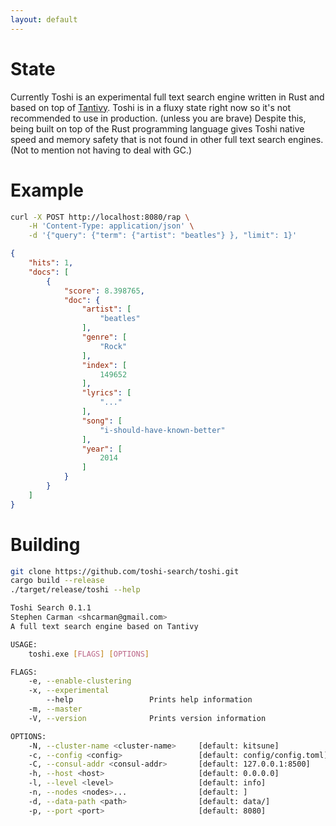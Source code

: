 ```yaml
---
layout: default
---
```

# **State**
Currently Toshi is an experimental full text search engine written in Rust and based on top of [Tantivy](https://github.com/tantivy-search/tantivy).
Toshi is in a fluxy state right now so it's not recommended to use in production. (unless you are brave) Despite this, being built on top of the Rust programming language
gives Toshi native speed and memory safety that is not found in other full text search engines. (Not to mention not having to deal with GC.)

# **Example**
```bash
curl -X POST http://localhost:8080/rap \
    -H 'Content-Type: application/json' \
    -d '{"query": {"term": {"artist": "beatles"} }, "limit": 1}'
```

```json
{
    "hits": 1,
    "docs": [
        {
            "score": 8.398765,
            "doc": {
                "artist": [
                    "beatles"
                ],
                "genre": [
                    "Rock"
                ],
                "index": [
                    149652
                ],
                "lyrics": [
                    "..."    
                ],
                "song": [
                    "i-should-have-known-better"
                ],
                "year": [
                    2014
                ]
            }
        }
    ]
}
```

# **Building**
```bash
git clone https://github.com/toshi-search/toshi.git
cargo build --release
./target/release/toshi --help

Toshi Search 0.1.1
Stephen Carman <shcarman@gmail.com>
A full text search engine based on Tantivy

USAGE:
    toshi.exe [FLAGS] [OPTIONS]

FLAGS:
    -e, --enable-clustering
    -x, --experimental
        --help                 Prints help information
    -m, --master
    -V, --version              Prints version information

OPTIONS:
    -N, --cluster-name <cluster-name>     [default: kitsune]
    -c, --config <config>                 [default: config/config.toml]
    -C, --consul-addr <consul-addr>       [default: 127.0.0.1:8500]
    -h, --host <host>                     [default: 0.0.0.0]
    -l, --level <level>                   [default: info]
    -n, --nodes <nodes>...                [default: ]
    -d, --data-path <path>                [default: data/]
    -p, --port <port>                     [default: 8080]
```

